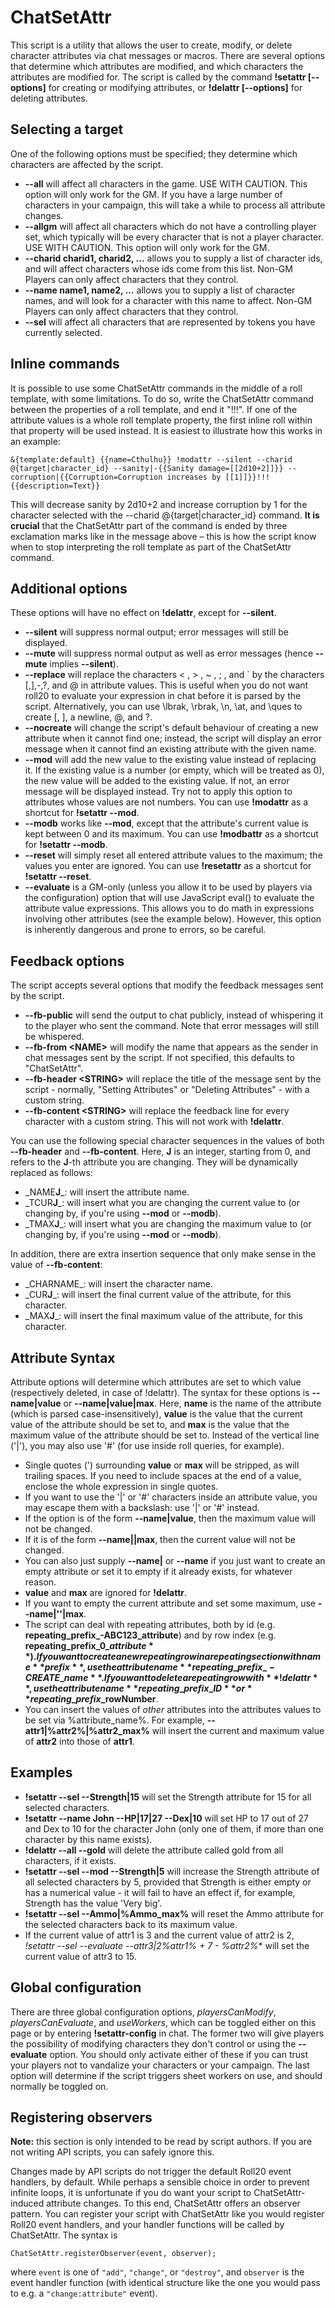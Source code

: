 # ChatSetAttr

This script is a utility that allows the user to create, modify, or delete character attributes via chat messages or macros. There are several options that determine which attributes are modified, and which characters the attributes are modified for. The script is called by the command **!setattr [--options]** for creating or modifying attributes, or **!delattr [--options]** for deleting attributes.

## Selecting a target

One of the following options must be specified; they determine which characters are affected by the script.

* **--all** will affect all characters in the game. USE WITH CAUTION. This option will only work for the GM. If you have a large number of characters in your campaign, this will take a while to process all attribute changes.
* **--allgm** will affect all characters which do not have a controlling player set, which typically will be every character that is not a player character. USE WITH CAUTION. This option will only work for the GM.
* **--charid charid1, charid2, ...** allows you to supply a list of character ids, and will affect characters whose ids come from this list. Non-GM Players can only affect characters that they control.
* **--name name1, name2, ...** allows you to supply a list of character names, and will look for a character with this name to affect. Non-GM Players can only affect characters that they control.
* **--sel** will affect all characters that are represented by tokens you have currently selected.

## Inline commands

It is possible to use some ChatSetAttr commands in the middle of a roll template, with some limitations. To do so, write the ChatSetAttr command between the properties of a roll template, and end it "!!!". If one of the attribute values is a whole roll template property, the first inline roll within that property will be used instead. It is easiest to illustrate how this works in an example:

```null
&{template:default} {{name=Cthulhu}} !modattr --silent --charid @{target|character_id} --sanity|-{{Sanity damage=[[2d10+2]]}} --corruption|{{Corruption=Corruption increases by [[1]]}}!!! {{description=Text}}
```

This will decrease sanity by 2d10+2 and increase corruption by 1 for the character selected with the --charid @{target|character\_id} command. **It is crucial** that the ChatSetAttr part of the command is ended by three exclamation marks like in the message above – this is how the script know when to stop interpreting the roll template as part of the ChatSetAttr command.

## Additional options

These options will have no effect on **!delattr**, except for **--silent**.

* **--silent** will suppress normal output; error messages will still be displayed.
* **--mute** will suppress normal output as well as error messages (hence **--mute** implies **--silent**).
* **--replace** will replace the characters < , > , ~ , ; , and \` by the characters [,],-,?, and @ in attribute values. This is useful when you do not want roll20 to evaluate your expression in chat before it is parsed by the script. Alternatively, you can use \\lbrak, \\rbrak, \\n, \\at, and \\ques to create [, ], a newline, @, and ?.
* **--nocreate** will change the script's default behaviour of creating a new attribute when it cannot find one; instead, the script will display an error message when it cannot find an existing attribute with the given name.
* **--mod** will add the new value to the existing value instead of replacing it. If the existing value is a number (or empty, which will be treated as 0), the new value will be added to the existing value. If not, an error message will be displayed instead. Try not to apply this option to attributes whose values are not numbers. You can use **!modattr** as a shortcut for **!setattr --mod**.
* **--modb** works like **--mod**, except that the attribute's current value is kept between 0 and its maximum. You can use **!modbattr** as a shortcut for **!setattr --modb**.
* **--reset** will simply reset all entered attribute values to the maximum; the values you enter are ignored. You can use **!resetattr** as a shortcut for **!setattr --reset**.
* **--evaluate** is a GM-only (unless you allow it to be used by players via the configuration) option that will use JavaScript eval() to evaluate the attribute value expressions. This allows you to do math in expressions involving other attributes (see the example below). However, this option is inherently dangerous and prone to errors, so be careful.

## Feedback options

The script accepts several options that modify the feedback messages sent by the script.

* **--fb-public** will send the output to chat publicly, instead of whispering it to the player who sent the command. Note that error messages will still be whispered.
* **--fb-from \<NAME>** will modify the name that appears as the sender in chat messages sent by the script. If not specified, this defaults to "ChatSetAttr".
* **--fb-header \<STRING>** will replace the title of the message sent by the script - normally, "Setting Attributes" or "Deleting Attributes" - with a custom string.
* **--fb-content \<STRING>** will replace the feedback line for every character with a custom string. This will not work with **!delattr**.

You can use the following special character sequences in the values of both **--fb-header** and **--fb-content**. Here, **J** is an integer, starting from 0, and refers to the **J**-th attribute you are changing. They will be dynamically replaced as follows:

* \_NAME**J**\_: will insert the attribute name.
* \_TCUR**J**\_: will insert what you are changing the current value to (or changing by, if you're using **--mod** or **--modb**).
* \_TMAX**J**\_: will insert what you are changing the maximum value to (or changing by, if you're using **--mod** or **--modb**).

In addition, there are extra insertion sequence that only make sense in the value of **--fb-content**:

* \_CHARNAME\_: will insert the character name.
* \_CUR**J**\_: will insert the final current value of the attribute, for this character.
* \_MAX**J**\_: will insert the final maximum value of the attribute, for this character.

## Attribute Syntax

Attribute options will determine which attributes are set to which value (respectively deleted, in case of !delattr). The syntax for these options is **--name|value** or **--name|value|max**. Here, **name** is the name of the attribute (which is parsed case-insensitively), **value** is the value that the current value of the attribute should be set to, and **max** is the value that the maximum value of the attribute should be set to. Instead of the vertical line ('|'), you may also use '#' (for use inside roll queries, for example).

* Single quotes (') surrounding **value** or **max** will be stripped, as will trailing spaces. If you need to include spaces at the end of a value, enclose the whole expression in single quotes.
* If you want to use the '|' or '#' characters inside an attribute value, you may escape them with a backslash: use '\|' or '\#' instead.
* If the option is of the form **--name|value**, then the maximum value will not be changed.
* If it is of the form **--name||max**, then the current value will not be changed.
* You can also just supply **--name|** or **--name** if you just want to create an empty attribute or set it to empty if it already exists, for whatever reason.
* **value** and **max** are ignored for **!delattr**.
* If you want to empty the current attribute and set some maximum, use **--name|''|max**.
* The script can deal with repeating attributes, both by id (e.g. **repeating\_prefix\_-ABC123\_attribute**) and by row index (e.g. **repeating\_prefix\_$0\_attribute**). If you want to create a new repeating row in a repeating section with name **prefix**, use the attribute name **repeating\_prefix\_-CREATE\_name**. If you want to delete a repeating row with **!delattr**, use the attribute name **repeating\_prefix\_ID** or **repeating\_prefix\_$rowNumber**.
* You can insert the values of _other_ attributes into the attributes values to be set via %attribute\_name%. For example, **--attr1|%attr2%|%attr2\_max%** will insert the current and maximum value of **attr2** into those of **attr1**.

## Examples

* **!setattr --sel --Strength|15** will set the Strength attribute for 15 for all selected characters.
* **!setattr --name John --HP|17|27 --Dex|10** will set HP to 17 out of 27 and Dex to 10 for the character John (only one of them, if more than one character by this name exists).
* **!delattr --all --gold** will delete the attribute called gold from all characters, if it exists.
* **!setattr --sel --mod --Strength|5** will increase the Strength attribute of all selected characters by 5, provided that Strength is either empty or has a numerical value - it will fail to have an effect if, for example, Strength has the value 'Very big'.
* **!setattr --sel  --Ammo|%Ammo\_max%** will reset the Ammo attribute for the selected characters back to its maximum value.
* If the current value of attr1 is 3 and the current value of attr2 is 2, **!setattr --sel --evaluate --attr3|2*%attr1% + 7 - %attr2%** will set the current value of attr3 to 15.

## Global configuration

There are three global configuration options, _playersCanModify_, _playersCanEvaluate_, and _useWorkers_, which can be toggled either on this page or by entering **!setattr-config** in chat. The former two will give players the possibility of modifying characters they don't control or using the **--evaluate** option. You should only activate either of these if you can trust your players not to vandalize your characters or your campaign. The last option will determine if the script triggers sheet workers on use, and should normally be toggled on.

## Registering observers

**Note:** this section is only intended to be read by script authors. If you are not writing API scripts, you can safely ignore this.

Changes made by API scripts do not trigger the default Roll20 event handlers, by default. While perhaps a sensible choice in order to prevent infinite loops, it is unfortunate if you do want your script to ChatSetAttr-induced attribute changes. To this end, ChatSetAttr offers an observer pattern. You can register your script with ChatSetAttr like you would register Roll20 event handlers, and your handler functions will be called by ChatSetAttr. The syntax is

`ChatSetAttr.registerObserver(event, observer);`

where `event` is one of `"add"`, `"change"`, or `"destroy"`, and `observer` is the event handler function (with identical structure like the one you would pass to e.g. a `"change:attribute"` event).